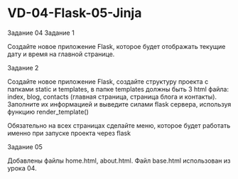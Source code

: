 # VD-04-Flask-05-Jinja
Задание 04
Задание 1

Создайте новое приложение Flask, которое будет отображать текущие дату и время на главной 
странице.

Задание 2

Создайте новое приложение Flask, создайте структуру проекта с папками static и templates, в папке templates должны 
быть 3 html файла: index, blog, contacts (главная страница, страница блога и контакты). 
Заполните их информацией и выведите силами flask сервера, используя функцию render_template()

Обязательно на всех страницах сделайте меню, которое будет работать именно при запуске проекта 
через flask

Задание 05

Добавлены файлы home.html, about.html.
Файл base.html использован из урока 04.
